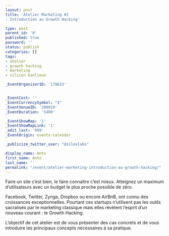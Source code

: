 ```yaml
---
layout: post
title: 'Atelier Marketing #2
: Introduction au Growth Hacking'

type: post
parent_id: '0'
published: true
password: ''
status: publish
categories: []
tags:
- atelier
- growth hacking
- marketing
- silicon banlieue

_EventOrganizerID: '179633'


_EventCost: ''
_EventCurrencySymbol: "$"
_EventVenueID: '200919'
_EventDuration: '5400'

_EventShowMap: '1'
_EventShowMapLink: '1'
_edit_last: '999'
_EventOrigin: events-calendar

_publicize_twitter_user: "@silexlabs"

display_name: Anto
first_name: Anto
last_name: ''
permalink: "/event/atelier-marketing-introduction-au-growth-hacking/"
---
```


Faire un site c’est bien, le faire connaître c’est mieux. Atteignez un maximum d’utilisateurs avec un budget le plus proche possible de zéro.

Facebook, Twitter, Zynga, Dropbox ou encore AirBnB, ont connu des croissances exceptionnelles. Pourtant ces startups n’utilisent pas les outils sacralisés par le marketing classique mais elles révèlent l’esprit d’un nouveau courant
: le Growth Hacking.

L’objectif de cet atelier est de vous présenter des cas concrets et de vous introduire les principaux concepts nécessaires à sa pratique.